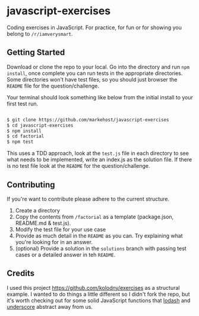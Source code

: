 # javascript-exercises

Coding exercises in JavaScript.  For practice, for fun or for showing you belong to `/r/iamverysmart`.  


## Getting Started

Download or clone the repo to your local.  Go into the directory and run `npm install`, once complete you can run tests in the appropriate directories.  Some directories won't have test files, so you should just browser the `README` file for the question/challenge.

Your terminal should look something like below from the initial install to your first test run.

```bash

$ git clone https://github.com/markehost/javascript-exercises
$ cd javascript-exercises
$ npm install
$ cd factorial
$ npm test

```


This uses a TDD approach, look at the `test.js` file in each directory to see what needs to be implemented, write an index.js as the solution file.  If there is no test file look at the `README` for the question/challenge.


## Contributing 

If you're want to contribute please adhere to the current structure.

1. Create a directory
2. Copy the contents from `/factorial` as a template (package.json, README.md & test.js).
3. Modify the test file for your use case
4. Provide as much detail in the `README` as you can.  Try explaining what you're looking for in an answer.
5. (optional) Provide a solution in the `solutions` branch with passing test cases or a detailed answer in teh `README`.



## Credits

I used this project https://github.com/kolodny/exercises as a structural example.  I wanted to do things a little different so I didn't fork the repo, but it's worth checking out for some solid JavaScript functions that [lodash](https://lodash.com/) and [underscore](http://underscorejs.org/) abstract away from us. 